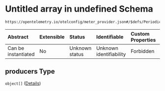 # Untitled array in undefined Schema

```txt
https://opentelemetry.io/otelconfig/meter_provider.json#/$defs/PeriodicMetricReader/properties/producers
```



| Abstract            | Extensible | Status         | Identifiable            | Custom Properties | Additional Properties | Access Restrictions | Defined In                                                                     |
| :------------------ | :--------- | :------------- | :---------------------- | :---------------- | :-------------------- | :------------------ | :----------------------------------------------------------------------------- |
| Can be instantiated | No         | Unknown status | Unknown identifiability | Forbidden         | Allowed               | none                | [meter\_provider.json\*](../schema/meter_provider.json "open original schema") |

## producers Type

`object[]` ([Details](meter_provider-defs-metricproducer.md))
